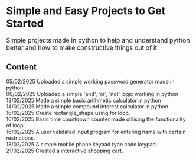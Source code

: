 # Simple and Easy Projects to Get Started
<big>Simple projects made in python to help and understand python better and how to make constructive things out of it.</big>
<br>
## Content

05/02/2025 Uploaded a simple working password generator made in python <br>
06/02/2025 Uploaded a simple 'and', 'or', 'not' logic working in python<br>
13/02/2025 Made a simple basic arithmetic calculator in python<br>
14/02/2025 Made a simple compound interest calculator in python<br>
16/02/2025 Create rectangle_shape using for loop. <br>
16/02/2025 Basic time countdown counter made utilising the functionality of loop. <br>
16/02/2025 A user validated input program for entering name with certain restrictions. <br>
18/02/2025 A simple mobile phone keypad type code keypad. <br>
21/02/2025 Created a interactive shopping cart. <br>
  
